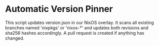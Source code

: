 # Automatic Version Pinner

This script updates version.json in our NixOS overlay. It scans all existing
branches named 'nixpkgs' or 'nixos-*' and updates both revisions and sha256
hashes accordingly. A pull request is created if anything has changed.
